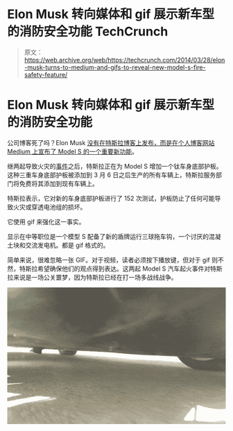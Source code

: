 # Elon Musk 转向媒体和 gif 展示新车型的消防安全功能 TechCrunch

> 原文：<https://web.archive.org/web/https://techcrunch.com/2014/03/28/elon-musk-turns-to-medium-and-gifs-to-reveal-new-model-s-fire-safety-feature/>

# Elon Musk 转向媒体和 gif 展示新车型的消防安全功能

公司博客死了吗？Elon Musk [没有在特斯拉博客上发布，而是在个人博客网站 Medium 上宣布了 Model S 的一个重要新功能](https://web.archive.org/web/20221206083800/https://medium.com/p/544f35965a0d)。

继两起导致火灾的[事件](https://web.archive.org/web/20221206083800/https://beta.techcrunch.com/2013/10/04/elon-musk-details-cause-of-tesla-model-s-fire-says-would-have-been-worse-with-gas/)之后，特斯拉正在为 Model S 增加一个钛车身底部护板。这种三重车身底部护板被添加到 3 月 6 日之后生产的所有车辆上，特斯拉服务部门将免费将其添加到现有车辆上。

特斯拉表示，它对新的车身底部护板进行了 152 次测试，护板防止了任何可能导致火灾或穿透电池组的损坏。

它使用 gif 来强化这一事实。

显示在中等职位是一个模型 S 配备了新的盾牌运行三球拖车钩，一个讨厌的混凝土块和交流发电机。都是 gif 格式的。

简单来说，很难忽略一张 GIF。对于视频，读者必须按下播放键，但对于 gif 则不然，特斯拉希望确保他们的观点得到表达。这两起 Model S 汽车起火事件对特斯拉来说是一场公关噩梦，因为特斯拉已经在打一场多战线战争。

![1-sHsOwbthEUip1d-CRPZcFg](img/c2a0153f3e34fdb624d536169077d0ff.png)